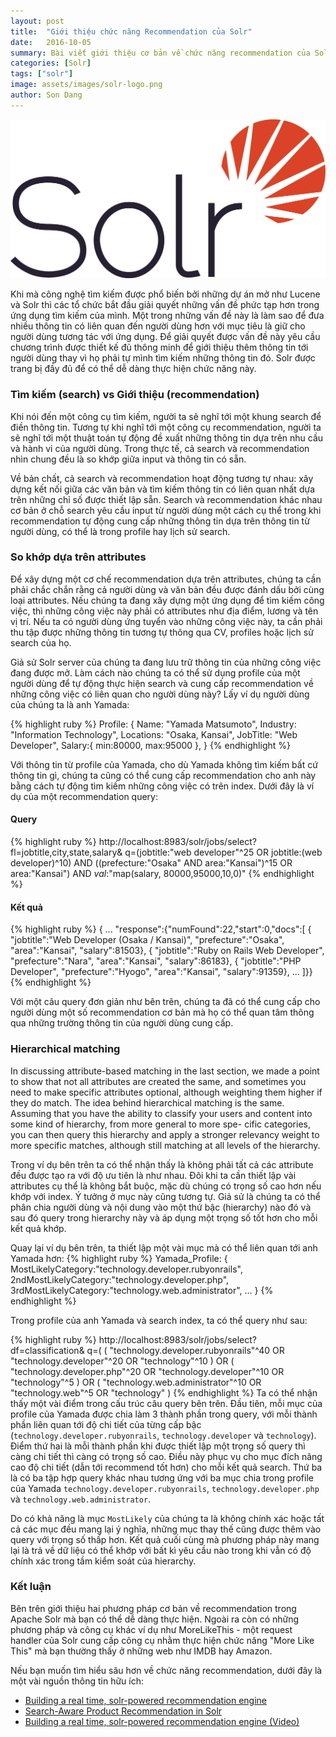 ```yaml
---
layout: post
title:  "Giới thiệu chức năng Recommendation của Solr"
date:   2016-10-05
summary: Bài viết giới thiệu cơ bản về chức năng recommendation của Solr
categories: [Solr]
tags: ["solr"]
image: assets/images/solr-logo.png
author: Son Dang
---
```


![solr](/assets/images/solr-logo.png)

Khi mà công nghệ tìm kiếm được phổ biến bởi những dự án mở như Lucene và Solr thì các tổ chức bắt đầu giải quyết những vấn đề phức tạp hơn trong ứng dụng tìm kiếm của mình. Một trong những vấn đề này là làm sao để đưa nhiều thông tin có liên quan đến người dùng hơn với mục tiêu là giữ cho người dùng tương tác với ứng dụng. Để giải quyết được vấn đề này yêu cầu chương trình được thiết kế đủ thông minh để giới thiệu thêm thông tin tới người dùng thay vì họ phải tự mình tìm kiếm những thông tin đó. Solr được trang bị đầy đủ để có thể dễ dàng thực hiện chức năng này.


### Tìm kiếm (search) vs Giới thiệu (recommendation)

Khi nói đến một công cụ tìm kiếm, người ta sẽ nghĩ tới một khung search để điền thông tin. Tương tự khi nghĩ tới một công cụ recommendation, người ta sẽ nghĩ tới một thuật toán tự động đề xuất những thông tin dựa trên nhu cầu và hành vi của người dùng. Trong thực tế, cả search và recommendation nhìn chung đều là so khớp giữa input và thông tin có sẵn.

Về bản chất, cả search và recommendation hoạt động tương tự nhau: xây dựng kết nối giữa các văn bản và tìm kiếm thông tin có liên quan nhất dựa trên những chỉ số được thiết lập sẵn. Search và recommendation khác nhau cơ bản ở chỗ search yêu cầu input từ người dùng một cách cụ thể trong khi recommendation tự động cung cấp những thông tin dựa trên thông tin từ người dùng, có thể là trong profile hay lịch sử search.

### So khớp dựa trên attributes

Để xây dựng một cơ chế recommendation dựa trên attributes, chúng ta cần phải chắc chắn rằng cả người dùng và văn bản đều được đánh dấu bởi cùng loại attributes. Nếu chúng ta đang xây dựng một ứng dụng để tìm kiếm công việc, thì những công việc này phải có attributes như địa điểm, lương và tên vị trí. Nếu ta có người dùng ứng tuyển vào những công việc này, ta cần phải thu tập được những thông tin tương tự thông qua CV, profiles hoặc lịch sử search của họ.

Giả sử Solr server của chúng ta đang lưu trữ thông tin của những công việc đang được mở. Làm cách nào chúng ta có thể sử dụng profile của một người dùng để tự động thực hiện search và cung cấp recommendation về những công việc có liên quan cho người dùng này? Lấy ví dụ người dùng của chúng ta là anh Yamada:

{% highlight ruby %}
Profile: {
  Name: "Yamada Matsumoto",
  Industry: "Information Technology",
  Locations: "Osaka, Kansai",
  JobTitle: "Web Developer",
  Salary:{
    min:80000,
    max:95000
  },
}
{% endhighlight %}

Với thông tin từ profile của Yamada, cho dù Yamada không tìm kiếm bất cứ thông tin gì, chúng ta cũng có thể cung cấp recommendation cho anh này bằng cách tự động tìm kiếm những công việc có trên index. Dưới đây là ví dụ của một recommendation query:


#### Query
{% highlight ruby %}
http://localhost:8983/solr/jobs/select?
  fl=jobtitle,city,state,salary&
  q=(jobtitle:"web developer"^25 OR jobtitle:(web developer)^10)
    AND ((prefecture:"Osaka" AND area:"Kansai")^15
    OR area:"Kansai")
    AND _val_:"map(salary, 80000,95000,10,0)"
{% endhighlight %}

#### Kết quả
{% highlight ruby %}
{
  ...
  "response":{"numFound":22,"start":0,"docs":[
    {
      "jobtitle":"Web Developer (Osaka / Kansai)",
      "prefecture":"Osaka",
      "area":"Kansai",
      "salary":81503},
    {
      "jobtitle":"Ruby on Rails Web Developer",
      "prefecture":"Nara",
      "area":"Kansai",
      "salary":86183},
    {
      "jobtitle":"PHP Developer",
      "prefecture":"Hyogo",
      "area":"Kansai",
      "salary":91359},
  ...
]}}
{% endhighlight %}

Với một câu query đơn giản như bên trên, chúng ta đã có thể cung cấp cho người dùng một số recommendation cơ bản mà họ có thể quan tâm thông qua những trường thông tin của người dùng cung cấp.

### Hierarchical matching

In discussing attribute-based matching in the last section, we made a point to show that not all attributes are created the same, and sometimes you need to make specific attributes optional, although weighting them higher if they do match. The idea behind hierarchical matching is the same. Assuming that you have the ability to classify your users and content into some kind of hierarchy, from more general to more spe- cific categories, you can then query this hierarchy and apply a stronger relevancy weight to more specific matches, although still matching at all levels of the hierarchy.

Trong ví dụ bên trên ta có thể nhận thấy là không phải tất cả các attribute đều được tạo ra với độ ưu tiên là như nhau. Đôi khi ta cần thiết lập vài attributes cụ thể là không bắt buộc, mặc dù chúng có trọng số cao hơn nếu khớp với index. Ý tưởng ở mục này cũng tương tự. Giả sử là chúng ta có thể phân chia người dùng và nội dung vào một thứ bậc (hierarchy) nào đó và sau đó query trong hierarchy này và áp dụng một trọng số tốt hơn cho mỗi kết quả khớp.

Quay lại ví dụ bên trên, ta thiết lập một vài mục mà có thể liên quan tới anh Yamada hơn:
{% highlight ruby %}
Yamada_Profile: {
  MostLikelyCategory:"technology.developer.rubyonrails",
  2ndMostLikelyCategory:"technology.developer.php",
  3rdMostLikelyCategory:"technology.web.administrator",
...
}
{% endhighlight %}

Trong profile của anh Yamada và search index, ta có thể query như sau:

{% highlight ruby %}
http://localhost:8983/solr/jobs/select?
  df=classification&
  q=(
    (
    "technology.developer.rubyonrails"^40
    OR
    "technology.developer"^20
    OR
    "technology"^10
    )
  OR
    (
    "technology.developer.php"^20
    OR
    "technology.developer"^10
    OR
    "technology"^5
    )
  OR
    (
    "technology.web.administrator"^10
    OR
    "technology.web"^5
    OR
    "technology"
    )
{% endhighlight %}
Ta có thể nhận thấy một vài điểm trong cấu trúc câu query bên trên. Đầu tiên, mỗi mục của profile của Yamada được chia làm 3 thành phần trong query, với mỗi thành phần liên quan tới độ chi tiết của từng cấp bậc (`technology.developer.rubyonrails`, `technology.developer` và `technology`). Điểm thứ hai là mỗi thành phần khi được thiết lập một trọng số query thì càng chi tiết thì càng có trọng số cao. Điều này phục vụ cho mục đích nâng cao độ chi tiết (dẫn tới recommend tốt hơn) cho mỗi kết quả search. Thứ ba là có ba tập hợp query khác nhau tương ứng với ba mục chia trong profile của Yamada `technology.developer.rubyonrails`, `technology.developer.php` và `technology.web.administrator`.

Do có khả năng là mục `MostLikely` của chúng ta là không chính xác hoặc tất cả các mục đều mang lại ý nghĩa, những mục thay thế cũng được thêm vào query với trọng số thấp hơn. Kết quả cuối cùng mà phương pháp này mang lại là trả về dữ liệu có thể khớp với bất kì yêu cầu nào trong khi vẫn có độ chính xác trong tầm kiểm soát của hierarchy.

### Kết luận

Bên trên giới thiệu hai phương pháp cơ bản về recommendation trong Apache Solr mà bạn có thể dễ dàng thực hiện. Ngoài ra còn có những phương pháp và công cụ khác ví dụ như MoreLikeThis - một request handler của Solr cung cấp công cụ nhằm thực hiện chức năng "More Like This" mà bạn thường thấy ở những web như IMDB hay Amazon.

Nếu bạn muốn tìm hiểu sâu hơn về chức năng recommendation, dưới đây là một vài nguồn thông tin hữu ích:

- [Building a real time, solr-powered recommendation engine](http://www.slideshare.net/treygrainger/building-a-real-time-solrpowered-recommendation-engine)
- [Search-Aware Product Recommendation in Solr](http://opensourceconnections.com/blog/2013/10/05/search-aware-product-recommendation-in-solr/)
- [Building a real time, solr-powered recommendation engine (Video)](https://www.youtube.com/watch?v=13yQbaW2V4Y)
